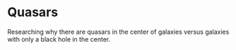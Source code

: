 # Quasars
Researching why there are quasars in the center of galaxies versus galaxies with only a 
black hole in the center.
